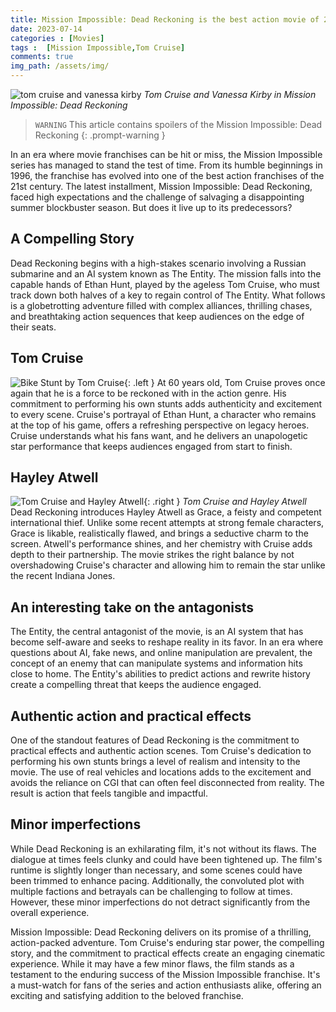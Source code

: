 ```yaml
---
title: Mission Impossible: Dead Reckoning is the best action movie of 2023
date: 2023-07-14
categories : [Movies]
tags :  [Mission Impossible,Tom Cruise]
comments: true
img_path: /assets/img/
---
```

![tom cruise and vanessa kirby](mi-7.jpg)
_Tom Cruise and Vanessa Kirby in Mission Impossible: Dead Reckoning_

> `WARNING` This article contains spoilers of the Mission Impossible: Dead Reckoning
{: .prompt-warning }

In an era where movie franchises can be hit or miss, the Mission Impossible series has managed to stand the test of time. From its humble beginnings in 1996, the franchise has evolved into one of the best action franchises of the 21st century. The latest installment, Mission Impossible: Dead Reckoning, faced high expectations and the challenge of salvaging a disappointing summer blockbuster season. But does it live up to its predecessors?

## A Compelling Story
Dead Reckoning begins with a high-stakes scenario involving a Russian submarine and an AI system known as The Entity. The mission falls into the capable hands of Ethan Hunt, played by the ageless Tom Cruise, who must track down both halves of a key to regain control of The Entity. What follows is a globetrotting adventure filled with complex alliances, thrilling chases, and breathtaking action sequences that keep audiences on the edge of their seats.

## Tom Cruise
![Bike Stunt by Tom Cruise](bike-stunt.jpeg){: .left }
At 60 years old, Tom Cruise proves once again that he is a force to be reckoned with in the action genre. His commitment to performing his own stunts adds authenticity and excitement to every scene. Cruise's portrayal of Ethan Hunt, a character who remains at the top of his game, offers a refreshing perspective on legacy heroes. Cruise understands what his fans want, and he delivers an unapologetic star performance that keeps audiences engaged from start to finish.

## Hayley Atwell
![Tom Cruise and Hayley Atwell](tom-and-hayley.jpg){: .right }
_Tom Cruise and Hayley Atwell_
Dead Reckoning introduces Hayley Atwell as Grace, a feisty and competent international thief. Unlike some recent attempts at strong female characters, Grace is likable, realistically flawed, and brings a seductive charm to the screen. Atwell's performance shines, and her chemistry with Cruise adds depth to their partnership. The movie strikes the right balance by not overshadowing Cruise's character and allowing him to remain the star unlike the recent Indiana Jones.

## An interesting take on the antagonists
The Entity, the central antagonist of the movie, is an AI system that has become self-aware and seeks to reshape reality in its favor. In an era where questions about AI, fake news, and online manipulation are prevalent, the concept of an enemy that can manipulate systems and information hits close to home. The Entity's abilities to predict actions and rewrite history create a compelling threat that keeps the audience engaged.

## Authentic action and practical effects
One of the standout features of Dead Reckoning is the commitment to practical effects and authentic action scenes. Tom Cruise's dedication to performing his own stunts brings a level of realism and intensity to the movie. The use of real vehicles and locations adds to the excitement and avoids the reliance on CGI that can often feel disconnected from reality. The result is action that feels tangible and impactful.

## Minor imperfections
While Dead Reckoning is an exhilarating film, it's not without its flaws. The dialogue at times feels clunky and could have been tightened up. The film's runtime is slightly longer than necessary, and some scenes could have been trimmed to enhance pacing. Additionally, the convoluted plot with multiple factions and betrayals can be challenging to follow at times. However, these minor imperfections do not detract significantly from the overall experience.

Mission Impossible: Dead Reckoning delivers on its promise of a thrilling, action-packed adventure. Tom Cruise's enduring star power, the compelling story, and the commitment to practical effects create an engaging cinematic experience. While it may have a few minor flaws, the film stands as a testament to the enduring success of the Mission Impossible franchise. It's a must-watch for fans of the series and action enthusiasts alike, offering an exciting and satisfying addition to the beloved franchise.